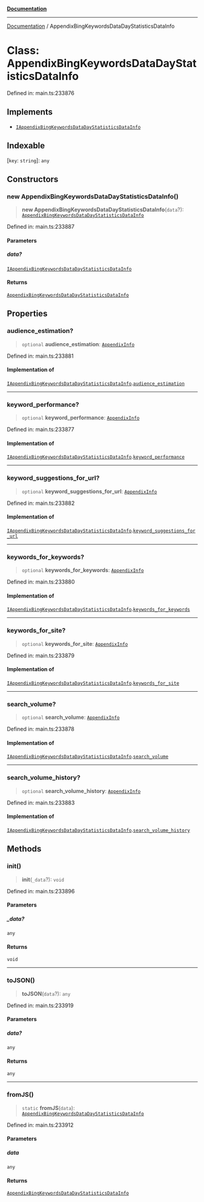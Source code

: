 [**Documentation**](../README.md)

***

[Documentation](../README.md) / AppendixBingKeywordsDataDayStatisticsDataInfo

# Class: AppendixBingKeywordsDataDayStatisticsDataInfo

Defined in: main.ts:233876

## Implements

- [`IAppendixBingKeywordsDataDayStatisticsDataInfo`](../interfaces/IAppendixBingKeywordsDataDayStatisticsDataInfo.md)

## Indexable

\[`key`: `string`\]: `any`

## Constructors

### new AppendixBingKeywordsDataDayStatisticsDataInfo()

> **new AppendixBingKeywordsDataDayStatisticsDataInfo**(`data`?): [`AppendixBingKeywordsDataDayStatisticsDataInfo`](AppendixBingKeywordsDataDayStatisticsDataInfo.md)

Defined in: main.ts:233887

#### Parameters

##### data?

[`IAppendixBingKeywordsDataDayStatisticsDataInfo`](../interfaces/IAppendixBingKeywordsDataDayStatisticsDataInfo.md)

#### Returns

[`AppendixBingKeywordsDataDayStatisticsDataInfo`](AppendixBingKeywordsDataDayStatisticsDataInfo.md)

## Properties

### audience\_estimation?

> `optional` **audience\_estimation**: [`AppendixInfo`](AppendixInfo.md)

Defined in: main.ts:233881

#### Implementation of

[`IAppendixBingKeywordsDataDayStatisticsDataInfo`](../interfaces/IAppendixBingKeywordsDataDayStatisticsDataInfo.md).[`audience_estimation`](../interfaces/IAppendixBingKeywordsDataDayStatisticsDataInfo.md#audience_estimation)

***

### keyword\_performance?

> `optional` **keyword\_performance**: [`AppendixInfo`](AppendixInfo.md)

Defined in: main.ts:233877

#### Implementation of

[`IAppendixBingKeywordsDataDayStatisticsDataInfo`](../interfaces/IAppendixBingKeywordsDataDayStatisticsDataInfo.md).[`keyword_performance`](../interfaces/IAppendixBingKeywordsDataDayStatisticsDataInfo.md#keyword_performance)

***

### keyword\_suggestions\_for\_url?

> `optional` **keyword\_suggestions\_for\_url**: [`AppendixInfo`](AppendixInfo.md)

Defined in: main.ts:233882

#### Implementation of

[`IAppendixBingKeywordsDataDayStatisticsDataInfo`](../interfaces/IAppendixBingKeywordsDataDayStatisticsDataInfo.md).[`keyword_suggestions_for_url`](../interfaces/IAppendixBingKeywordsDataDayStatisticsDataInfo.md#keyword_suggestions_for_url)

***

### keywords\_for\_keywords?

> `optional` **keywords\_for\_keywords**: [`AppendixInfo`](AppendixInfo.md)

Defined in: main.ts:233880

#### Implementation of

[`IAppendixBingKeywordsDataDayStatisticsDataInfo`](../interfaces/IAppendixBingKeywordsDataDayStatisticsDataInfo.md).[`keywords_for_keywords`](../interfaces/IAppendixBingKeywordsDataDayStatisticsDataInfo.md#keywords_for_keywords)

***

### keywords\_for\_site?

> `optional` **keywords\_for\_site**: [`AppendixInfo`](AppendixInfo.md)

Defined in: main.ts:233879

#### Implementation of

[`IAppendixBingKeywordsDataDayStatisticsDataInfo`](../interfaces/IAppendixBingKeywordsDataDayStatisticsDataInfo.md).[`keywords_for_site`](../interfaces/IAppendixBingKeywordsDataDayStatisticsDataInfo.md#keywords_for_site)

***

### search\_volume?

> `optional` **search\_volume**: [`AppendixInfo`](AppendixInfo.md)

Defined in: main.ts:233878

#### Implementation of

[`IAppendixBingKeywordsDataDayStatisticsDataInfo`](../interfaces/IAppendixBingKeywordsDataDayStatisticsDataInfo.md).[`search_volume`](../interfaces/IAppendixBingKeywordsDataDayStatisticsDataInfo.md#search_volume)

***

### search\_volume\_history?

> `optional` **search\_volume\_history**: [`AppendixInfo`](AppendixInfo.md)

Defined in: main.ts:233883

#### Implementation of

[`IAppendixBingKeywordsDataDayStatisticsDataInfo`](../interfaces/IAppendixBingKeywordsDataDayStatisticsDataInfo.md).[`search_volume_history`](../interfaces/IAppendixBingKeywordsDataDayStatisticsDataInfo.md#search_volume_history)

## Methods

### init()

> **init**(`_data`?): `void`

Defined in: main.ts:233896

#### Parameters

##### \_data?

`any`

#### Returns

`void`

***

### toJSON()

> **toJSON**(`data`?): `any`

Defined in: main.ts:233919

#### Parameters

##### data?

`any`

#### Returns

`any`

***

### fromJS()

> `static` **fromJS**(`data`): [`AppendixBingKeywordsDataDayStatisticsDataInfo`](AppendixBingKeywordsDataDayStatisticsDataInfo.md)

Defined in: main.ts:233912

#### Parameters

##### data

`any`

#### Returns

[`AppendixBingKeywordsDataDayStatisticsDataInfo`](AppendixBingKeywordsDataDayStatisticsDataInfo.md)
